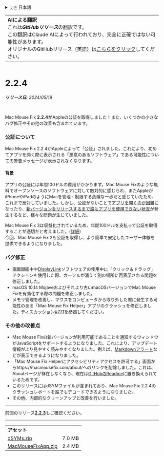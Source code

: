 <details>
<summary>🇯🇵 日本語</summary>

[🇬🇧 English (GitHub)](https://github.com/noah-nuebling/mac-mouse-fix/releases/tag/2.2.4)\
[🇦🇩 Català](https://redirect.macmousefix.com/?target=mmf-release&tag=2.2.4&locale=ca)\
[🇩🇪 Deutsch](https://redirect.macmousefix.com/?target=mmf-release&tag=2.2.4&locale=de)\
[🇪🇸 Español](https://redirect.macmousefix.com/?target=mmf-release&tag=2.2.4&locale=es)\
[🇫🇷 Français](https://redirect.macmousefix.com/?target=mmf-release&tag=2.2.4&locale=fr)\
[🇮🇩 Indonesia](https://redirect.macmousefix.com/?target=mmf-release&tag=2.2.4&locale=id)\
[🇮🇹 Italiano](https://redirect.macmousefix.com/?target=mmf-release&tag=2.2.4&locale=it)\
[🇭🇺 Magyar](https://redirect.macmousefix.com/?target=mmf-release&tag=2.2.4&locale=hu)\
[🇳🇱 Nederlands](https://redirect.macmousefix.com/?target=mmf-release&tag=2.2.4&locale=nl)\
[🇵🇱 Polski](https://redirect.macmousefix.com/?target=mmf-release&tag=2.2.4&locale=pl)\
[🇧🇷 Português (Brasil)](https://redirect.macmousefix.com/?target=mmf-release&tag=2.2.4&locale=pt-BR)\
[🇵🇹 Português (Portugal)](https://redirect.macmousefix.com/?target=mmf-release&tag=2.2.4&locale=pt-PT)\
[🇷🇴 Română](https://redirect.macmousefix.com/?target=mmf-release&tag=2.2.4&locale=ro)\
[🇸🇪 Svenska](https://redirect.macmousefix.com/?target=mmf-release&tag=2.2.4&locale=sv)\
[🇻🇳 Tiếng Việt](https://redirect.macmousefix.com/?target=mmf-release&tag=2.2.4&locale=vi)\
[🇹🇷 Türkçe](https://redirect.macmousefix.com/?target=mmf-release&tag=2.2.4&locale=tr)\
[🇨🇿 Čeština](https://redirect.macmousefix.com/?target=mmf-release&tag=2.2.4&locale=cs)\
[🇬🇷 Ελληνικά](https://redirect.macmousefix.com/?target=mmf-release&tag=2.2.4&locale=el)\
[🇷🇺 Русский](https://redirect.macmousefix.com/?target=mmf-release&tag=2.2.4&locale=ru)\
[🇺🇦 Українська](https://redirect.macmousefix.com/?target=mmf-release&tag=2.2.4&locale=uk)\
[🇮🇱 עברית](https://redirect.macmousefix.com/?target=mmf-release&tag=2.2.4&locale=he)\
[🇸🇦 العربية](https://redirect.macmousefix.com/?target=mmf-release&tag=2.2.4&locale=ar)\
[🇮🇳 हिन्दी](https://redirect.macmousefix.com/?target=mmf-release&tag=2.2.4&locale=hi)\
[🇹🇭 ไทย](https://redirect.macmousefix.com/?target=mmf-release&tag=2.2.4&locale=th)\
[🇨🇳 中文 (简体)](https://redirect.macmousefix.com/?target=mmf-release&tag=2.2.4&locale=zh-Hans)\
[🇨🇳 中文 (繁體)](https://redirect.macmousefix.com/?target=mmf-release&tag=2.2.4&locale=zh-Hant)\
[🇭🇰 中文（香港)](https://redirect.macmousefix.com/?target=mmf-release&tag=2.2.4&locale=zh-HK)\
**🇯🇵 日本語**\
[🇰🇷 한국어](https://redirect.macmousefix.com/?target=mmf-release&tag=2.2.4&locale=ko)\
[Help translate Mac Mouse Fix to different languages!](https://github.com/noah-nuebling/mac-mouse-fix/discussions/731)
</details>
<table align=><td>
<b>AIによる翻訳</b><br>
これは<b><em>GitHubリリース</em></b>の翻訳です。<br>
この翻訳はClaude AIによって行われており、完全に正確ではない可能性があります。<br>
オリジナルのGitHubリリース（英語）は<a href="https://github.com/noah-nuebling/mac-mouse-fix/releases/tag/2.2.4">こちらをクリック</a>してください。
</td></table>

<table></table>

# 2.2.4
***リリース日:** 2024/05/19*

<br>

Mac Mouse Fix **2.2.4**がAppleの公証を取得しました！また、いくつかの小さなバグ修正やその他の改善も含まれています。

### **公証について**

Mac Mouse Fix 2.2.4がAppleによって「公証」されました。これにより、初めてアプリを開く際に表示される「悪意のあるソフトウェア」である可能性についての警告メッセージが表示されなくなります。

#### 背景

アプリの公証には年間100ドルの費用がかかります。Mac Mouse Fixのような無料でオープンソースのソフトウェアに対して敵対的に感じられ、またAppleがiPhoneやiPadのようにMacを管理・制限する危険な一歩だと感じていたため、これまで反対していました。しかし、公証がないことで[アプリを開くのが困難](https://github.com/noah-nuebling/mac-mouse-fix/discussions/114)になったり、[新バージョンをリリースするまで誰もアプリを使用できない状況](https://github.com/noah-nuebling/mac-mouse-fix/issues/95)が発生するなど、様々な問題が生じていました。

Mac Mouse Fix 3は収益化されているため、年間100ドルを支払って公証を取得することが適切だと考えました。([詳細](https://github.com/noah-nuebling/mac-mouse-fix/releases/tag/3.0.0)) \
今回、Mac Mouse Fix 2も公証を取得し、より簡単で安定したユーザー体験を提供できるようになりました。

### **バグ修正**

- 画面録画中や[DisplayLink](https://www.synaptics.com/products/displaylink-graphics)ソフトウェアの使用中に「クリック＆ドラッグ」アクションを使用した際、カーソルが消えて別の場所に再表示される問題を修正しました。
- macOS 10.14 Mojaveおよびそれより古いmacOSバージョンでMac Mouse Fixを有効化する際の問題を修正しました。
- メモリ管理を改善し、マウスをコンピュータから取り外した際に発生する可能性のある「Mac Mouse Fix Helper」アプリのクラッシュを修正しました。ディスカッション[#771](https://github.com/noah-nuebling/mac-mouse-fix/discussions/771)を参照してください。

### **その他の改善点**

- Mac Mouse Fixの新バージョンが利用可能であることを通知するウィンドウがJavaScriptをサポートするようになりました。これにより、アップデート情報がより見やすく読みやすくなりました。例えば、[Markdownアラート](https://github.com/orgs/community/discussions/16925)などが表示できるようになりました。
- 「Mac Mouse Fix Helperにアクセシビリティアクセスを許可する」画面からhttps://macmousefix.com/about/へのリンクを削除しました。これは、Aboutページが存在しなくなり、現在は[GitHubのReadme](https://github.com/noah-nuebling/mac-mouse-fix)に置き換えられているためです。
- このリリースにはdSYMファイルが含まれており、Mac Mouse Fix 2.2.4のクラッシュレポートを誰でもデコードできるようになりました。
- その他、内部的なクリーンアップと改善を行いました。

---

前回のリリース[**2.2.3**](https://github.com/noah-nuebling/mac-mouse-fix/releases/tag/2.2.3)もご確認ください。

---

<table align="start">
<tr>
    <td colspan=2>
        <b>アセット</b>
    </td>
</tr>
<tr>
    <td><a href="https://github.com/noah-nuebling/mac-mouse-fix/releases/download/2.2.4/dSYMs.zip">dSYMs.zip</a></td>
    <td>7.0 MB</td>
</tr>
<tr>
    <td><a href="https://github.com/noah-nuebling/mac-mouse-fix/releases/download/2.2.4/MacMouseFixApp.zip">MacMouseFixApp.zip</a></td>
    <td>2.4 MB</td>
</tr>
</table>